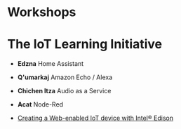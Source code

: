 # Workshops

# The IoT Learning Initiative

- __Edzna__ Home Assistant
- __Q'umarkaj__ Amazon Echo / Alexa
- __Chichen Itza__ Audio as a Service
- __Acat__ Node-Red

- [Creating a Web-enabled IoT device with Intel® Edison](https://developers.google.com/web/updates/2016/03/web-enabled-internet-of-things?hl=en)

